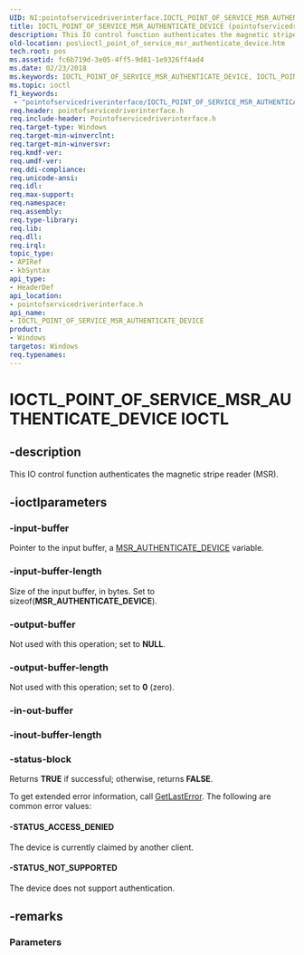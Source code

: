 ```yaml
---
UID: NI:pointofservicedriverinterface.IOCTL_POINT_OF_SERVICE_MSR_AUTHENTICATE_DEVICE
title: IOCTL_POINT_OF_SERVICE_MSR_AUTHENTICATE_DEVICE (pointofservicedriverinterface.h)
description: This IO control function authenticates the magnetic stripe reader (MSR).
old-location: pos\ioctl_point_of_service_msr_authenticate_device.htm
tech.root: pos
ms.assetid: fc6b719d-3e05-4ff5-9d81-1e9326ff4ad4
ms.date: 02/23/2018
ms.keywords: IOCTL_POINT_OF_SERVICE_MSR_AUTHENTICATE_DEVICE, IOCTL_POINT_OF_SERVICE_MSR_AUTHENTICATE_DEVICE control, IOCTL_POINT_OF_SERVICE_MSR_AUTHENTICATE_DEVICE control code, pointofservicedriverinterface/IOCTL_POINT_OF_SERVICE_MSR_AUTHENTICATE_DEVICE, pos.ioctl_point_of_service_msr_authenticate_device
ms.topic: ioctl
f1_keywords:
 - "pointofservicedriverinterface/IOCTL_POINT_OF_SERVICE_MSR_AUTHENTICATE_DEVICE"
req.header: pointofservicedriverinterface.h
req.include-header: Pointofservicedriverinterface.h
req.target-type: Windows
req.target-min-winverclnt: 
req.target-min-winversvr: 
req.kmdf-ver: 
req.umdf-ver: 
req.ddi-compliance: 
req.unicode-ansi: 
req.idl: 
req.max-support: 
req.namespace: 
req.assembly: 
req.type-library: 
req.lib: 
req.dll: 
req.irql: 
topic_type:
- APIRef
- kbSyntax
api_type:
- HeaderDef
api_location:
- pointofservicedriverinterface.h
api_name:
- IOCTL_POINT_OF_SERVICE_MSR_AUTHENTICATE_DEVICE
product:
- Windows
targetos: Windows
req.typenames: 
---
```


# IOCTL_POINT_OF_SERVICE_MSR_AUTHENTICATE_DEVICE IOCTL


## -description


This IO control function authenticates the magnetic stripe reader (MSR).


## -ioctlparameters




### -input-buffer

Pointer to the input buffer, a <a href="https://docs.microsoft.com/windows-hardware/drivers/ddi/content/pointofservicedriverinterface/ns-pointofservicedriverinterface-_msr_authenticate_device">MSR_AUTHENTICATE_DEVICE</a> variable.


### -input-buffer-length

Size of the input buffer, in bytes. Set to sizeof(<b>MSR_AUTHENTICATE_DEVICE</b>).


### -output-buffer

Not used with this operation; set to <b>NULL</b>.


### -output-buffer-length

Not used with this operation; set to <b>0</b> (zero).


### -in-out-buffer








### -inout-buffer-length








### -status-block

Returns <b>TRUE</b> if successful; otherwise, returns <b>FALSE</b>.

To get extended error information, call <a href="https://go.microsoft.com/fwlink/p/?LinkId=316871">GetLastError</a>. The following are common error values:




#### -STATUS_ACCESS_DENIED

The device is currently claimed by another client.


#### -STATUS_NOT_SUPPORTED

The device does not support authentication.


## -remarks



<h3><a id="Parameters"></a><a id="parameters"></a><a id="PARAMETERS"></a>Parameters</h3>




